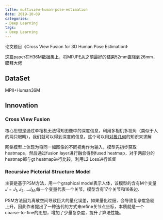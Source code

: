 ```yaml
---
title: multiview-human-pose-estimation
date: 2019-10-09
categories: 
- Deep Learning
tags:
- Deep Learning
---
```


论文题目《Cross View Fusion for 3D Human Pose Estimation》

这篇paper在H36M数据集上，将MPJPE从之前最好的结果52mm直降到26mm，膜拜大佬

<!--more-->

## DataSet

MPII+Human36M

## Innovation

### Cross View Fusion

核心思想是通过单相机无法得知图像中的深度信息，利用多相机多视角（类似于人的两只眼睛），我们就可以得到深度的信息，这个可以用[对极几何](https://zhuanlan.zhihu.com/p/33458436)的知识来求解

网络模型上体现为将同一幅图像的不同视角作为输入，模型先初步获取heatmaps，然后通过fusion layer进行融合得到fused heatmap，对于两部分的heatmap都与gt heatmap进行比较，利用L2 Loss进行监督 

### Recursive Pictorial Structure Model

主要是基于PSM方法，用一个graphical model表示人体，该模型的含有M个变量$J={J_1,J_2,...J_M}$,每一个变量代表一个关节，模型含有17个关节和16条边.

PSM方法因为离散空间导致巨大的量化误差，如果量化过细，会导致复杂度急剧上升，因此作者提出了一种迭代的方式来refine关节点坐标，本质就是一个coarse-to-fine的思想，增加了少量复杂度，提升了算法性能。